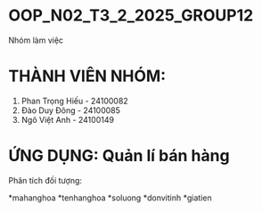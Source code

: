 # OOP_N02_T3_2_2025_GROUP12
Nhóm làm việc

# THÀNH VIÊN NHÓM:
1. Phan Trọng Hiếu - 24100082
2. Đào Duy Đông - 24100085
3. Ngô Việt Anh - 24100149

# ỨNG DỤNG: Quản lí bán hàng

Phân tích đối tượng: 

*mahanghoa
*tenhanghoa
*soluong
*donvitinh
*giatien
